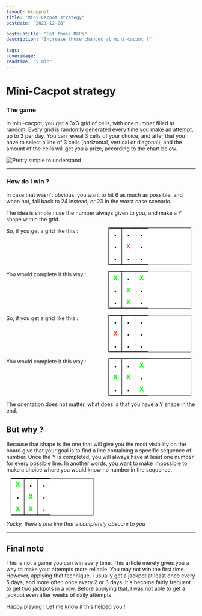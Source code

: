 ```yaml
---
layout: blogpost
title: "Mini-Cacpot strategy"
postdate: "2021-12-28"

postsubtitle: "Get those MGPs"
description: "Increase those chances at mini-cacpot !"

tags:
coverimage:
readtime: "5 min"
---
```


# Mini-Cacpot strategy

### The game

In mini-cacpot, you get a 3x3 grid of cells, with one number filled at random. Every grid is randomly generated every
time you make an attempt, up to 3 per day.
You can reveal 3 cells of your choice, and after that you have to select a line of 3 cells (horizontal, vertical or
diagonal), and the amount of the
cells will get you a prize, according to the chart below.

![Pretty simple to understand](\images\mini_cacpot_chart.png)

---

### How do I win ?

In case that wasn't obvious, you want to hit 6 as much as possible, and when not, fall back to 24 instead, or 23 in the
worst case scenario.

The idea is simple : use the number always given to you, and make a Y shape within the grid.


<div class="grid-container">
    So, if you get a grid like this :
    <table>
        <tr>
            <td>.</td>
            <td>.</td>
            <td>.</td>
        </tr>
        <tr>
            <td>.</td>
            <td style="color:Tomato;">x</td>
            <td>.</td>
        </tr>
        <tr>
            <td>.</td>
            <td>.</td>
            <td>.</td>
        </tr>
    </table>
    You would complete it this way :
    <table>
        <tr>
            <td style="color:lime;">x</td>
            <td>.</td>
            <td style="color:lime;">x</td>
        </tr>
        <tr>
            <td>.</td>
            <td style="color:lime;">x</td>
            <td>.</td>
        </tr>
        <tr>
            <td>.</td>
            <td style="color:lime;">x</td>
            <td>.</td>
        </tr>
    </table>
</div>
<br>

<div class="grid-container">
    So, if you get a grid like this :
    <table>
        <tr>
            <td>.</td>
            <td>.</td>
            <td>.</td>
        </tr>
        <tr>
            <td style="color:Tomato;">x</td>
            <td>.</td>
            <td>.</td>
        </tr>
        <tr>
            <td>.</td>
            <td>.</td>
            <td>.</td>
        </tr>
    </table>
    You would complete it this way :
    <table>
        <tr>
            <td>.</td>
            <td>.</td>
            <td style="color:lime;">x</td>
        </tr>
        <tr>
            <td style="color:lime;">x</td>
            <td style="color:lime;">x</td>
            <td>.</td>
        </tr>
        <tr>
            <td>.</td>
            <td>.</td>
            <td style="color:lime;">x</td>
        </tr>
    </table>
</div>


The orientation does not matter, what does is that you have a Y shape in the end.

## But why ?

Because that shape is the one that will give you the most visibility on the board give that your goal is to find a line
containing a specific sequence of number. Once the Y is completed, you will always have at least one number for every
possible line. In another words, you want to make impossible to make a choice where you would know no number in the
sequence.
<div class="grid-container">

<table>
    <tr>
        <td style="color:lime;">x</td>
        <td>.</td>
        <td style="color:red;">.</td>
    </tr>
    <tr>
        <td>.</td>
        <td style="color:lime;">x</td>
        <td style="color:red;">.</td>
    </tr>
    <tr>
        <td style="color:lime;">x</td>
        <td style="color:lime;">x</td>
        <td style="color:red;">.</td>
    </tr>
</table>
</div>

_Yucky, there's one line that's completely obscure to you_

---

## Final note

This is not a game you can win every time. This article merely gives you a way to make your attempts more reliable. You
may not win the first time. However, applying that technique, I usually get a jackpot at least once every 5 days, and
more often once every 2 or 3 days. It's become fairly frequent to get two jackpots in a row. Before applying that, I was
not able to get a jackpot even after weeks of daily attempts.

Happy playing ! [Let me know](/aboutme.html) if this helped you !

<style>
    .grid-container {
        display: grid;
        grid-template-columns: repeat(auto-fill, minmax(200px, 1fr));
        gap: 1rem;
    }


    table {
        border-collapse: collapse;

        border-spacing: 10px;
        border: 1px inset black;
        margin: auto;
        width: 90%;
        font-size: 1.5em;
        font-family: monospace;
        font-weight: bold;
        color: black;
        background-color: white;
        text-align: center;

    }

    table td {
        border-left: 1px solid #000;
        border-right: 1px solid #000;
        width: 33.33%;
        position: relative;
    }

    table td:first-child {
        border-left: none;
    }

    table td:last-child {
        border-right: none;
    }
</style>